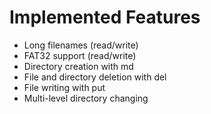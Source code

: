 Implemented Features
====================

- Long filenames (read/write)
- FAT32 support (read/write)
- Directory creation with md
- File and directory deletion with del
- File writing with put
- Multi-level directory changing